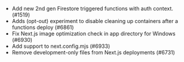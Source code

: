 - Add new 2nd gen Firestore triggered functions with auth context. (#1519)
- Adds (opt-out) experiment to disable cleaning up containers after a functions deploy (#6861)
- Fix Next.js image optimization check in app directory for Windows (#6930)
- Add support to next.config.mjs (#6933)
- Remove development-only files from Next.js deployments (#6731)
